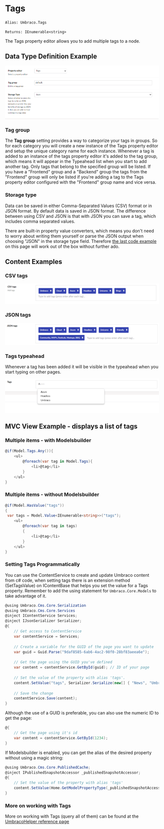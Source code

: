 # Tags

`Alias: Umbraco.Tags`

`Returns: IEnumerable<string>`

The Tags property editor allows you to add multiple tags to a node.

## Data Type Definition Example

![Data Type Definition Example](../../../../../../10/umbraco-cms/fundamentals/backoffice/property-editors/built-in-property-editors/images/Tags-DataType-v10.png)

### Tag group

The **Tag group** setting provides a way to categorize your tags in groups. So for each category you will create a new instance of the Tags property editor and setup the unique category name for each instance. Whenever a tag is added to an instance of the tags property editor it's added to the tag group, which means it will appear in the Typeahead list when you start to add another tag. Only tags that belong to the specified group will be listed. If you have a "Frontend" group and a "Backend" group the tags from the "Frontend" group will only be listed if you're adding a tag to the Tags property editor configured with the "Frontend" group name and vice versa.

### Storage type

Data can be saved in either Comma-Separated Values (CSV) format or in JSON format. By default data is saved in JSON format. The difference between using CSV and JSON is that with JSON you can save a tag, which includes comma separated values.

There are built-in property value converters, which means you don't need to worry about writing them yourself or parse the JSON output when choosing "JSON" in the storage type field. Therefore [the last code example](tags.md#mvc-view-example---displays-a-list-of-tags) on this page will work out of the box without further ado.

## Content Examples

### CSV tags

![CSV tags example](../../../../../../10/umbraco-cms/fundamentals/backoffice/property-editors/built-in-property-editors/images/Csv-example-v8.png)

### JSON tags

![JSON tags example](../../../../../../10/umbraco-cms/fundamentals/backoffice/property-editors/built-in-property-editors/images/Json-example-v8.png)

### Tags typeahead

Whenever a tag has been added it will be visible in the typeahead when you start typing on other pages.

![Tags typeahead example](../../../../../../10/umbraco-cms/fundamentals/backoffice/property-editors/built-in-property-editors/images/Typeahead-v8.png)

## MVC View Example - displays a list of tags

### Multiple items - with Modelsbuilder

```csharp
@if(Model.Tags.Any()){
    <ul>
        @foreach(var tag in Model.Tags){
            <li>@tag</li>
        }
    </ul>
}
```

### Multiple items - without Modelsbuilder

```csharp
@if(Model.HasValue("tags"))
{
 var tags = Model.Value<IEnumerable<string>>("tags");
    <ul>
        @foreach(var tag in tags)
        {
            <li>@tag</li>
        }
    </ul>
}
```

### Setting Tags Programmatically

You can use the ContentService to create and update Umbraco content from c# code, when setting tags there is an extension method (SetTagsValue) on IContentBase that helps you set the value for a Tags property. Remember to add the using statement for `Umbraco.Core.Models` to take advantage of it.

```csharp
@using Umbraco.Cms.Core.Serialization
@using Umbraco.Cms.Core.Services
@inject IContentService Services;
@inject IJsonSerializer Serializer;
@{
    // Get access to ContentService
    var contentService = Services;

    // Create a variable for the GUID of the page you want to update
    var guid = Guid.Parse("9daf8585-6ab6-4ac2-98f0-28bf83aeea6e");

    // Get the page using the GUID you've defined
    var content = contentService.GetById(guid); // ID of your page

    // Set the value of the property with alias 'tags'. 
    content.SetValue("tags", Serializer.Serialize(new[] { "News", "Umbraco", "Example", "Setting Tags", "Helper" }));

    // Save the change
    contentService.Save(content);
}
```

Although the use of a GUID is preferable, you can also use the numeric ID to get the page:

```csharp
@{
    // Get the page using it's id
    var content = contentService.GetById(1234); 
}
```

If Modelsbuilder is enabled, you can get the alias of the desired property without using a magic string:

```csharp
@using Umbraco.Cms.Core.PublishedCache;
@inject IPublishedSnapshotAccessor _publishedSnapshotAccessor;
@{
    // Set the value of the property with alias 'tags'
    content.SetValue(Home.GetModelPropertyType(_publishedSnapshotAccessor, x => x.Tags).Alias, Serializer.Serialize(new[] {  "News", "Umbraco", "Example", "Setting Tags" }));
}
```

### More on working with Tags

More on working with Tags (query all of them) can be found at the [UmbracoHelper reference page](../../../../reference/querying/umbracohelper.md#working-with-tags)
